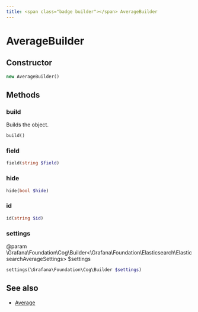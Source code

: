 ```yaml
---
title: <span class="badge builder"></span> AverageBuilder
---
```

# <span class="badge builder"></span> AverageBuilder

## Constructor

```php
new AverageBuilder()
```
## Methods

### <span class="badge object-method"></span> build

Builds the object.

```php
build()
```

### <span class="badge object-method"></span> field

```php
field(string $field)
```

### <span class="badge object-method"></span> hide

```php
hide(bool $hide)
```

### <span class="badge object-method"></span> id

```php
id(string $id)
```

### <span class="badge object-method"></span> settings

@param \Grafana\Foundation\Cog\Builder<\Grafana\Foundation\Elasticsearch\ElasticsearchAverageSettings> $settings

```php
settings(\Grafana\Foundation\Cog\Builder $settings)
```

## See also

 * <span class="badge object-type-class"></span> [Average](./object-Average.md)
